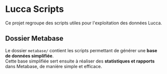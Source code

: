 # Lucca Scripts

Ce projet regroupe des scripts utiles pour l'exploitation des données Lucca.

## Dossier Metabase

Le dossier `metabase/` contient les scripts permettant de générer une **base de données simplifiée**.  
Cette base simplifiée sert ensuite à réaliser des **statistiques et rapports** dans Metabase, de manière simple et efficace.

